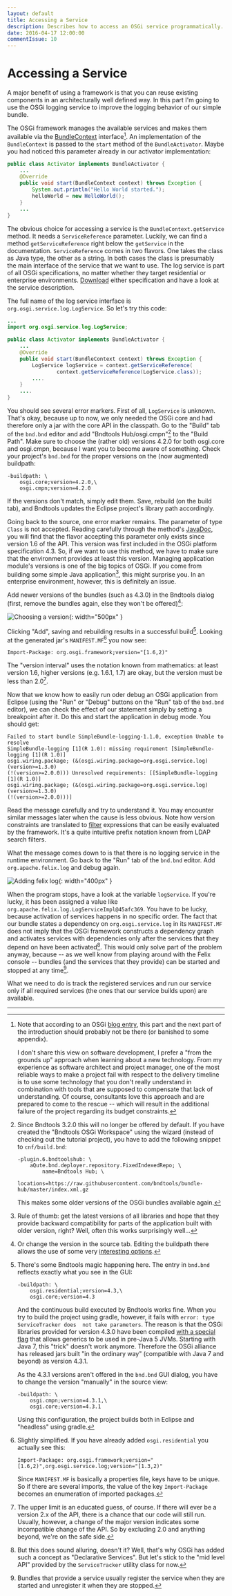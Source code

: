 ```yaml
---
layout: default
title: Accessing a Service
description: Describes how to access an OSGi service programmatically.
date: 2016-04-17 12:00:00
commentIssue: 10
---
```


# Accessing a Service

A major benefit of using a framework is that you can reuse existing components in an architecturally well defined way. In this part I'm going to use the OSGi logging service to improve the logging behavior of our simple bundle.

The OSGi framework manages the available services and makes them available via the [BundleContext](https://osgi.org/javadoc/r6/core/org/osgi/framework/BundleContext.html) interface[^snbt]. An implementation of the `BundleContext` is passed to the `start` method of the `BundleActivator`. Maybe you had noticed this parameter already in our activator implementation:

[^snbt]: Note that according to an OSGi 
    [blog entry](http://blog.osgi.org/2013/07/real-men-dont-use-ds.html), this part and 
    the next part of the introduction should probably not be there 
    (or banished to some appendix).
    
    I don't share this view on software development, I prefer a "from the grounds up" approach when
    learning about a new technology. From my experience as software architect and project
    manager, one of the most reliable ways to make a project fail with respect to the delivery timeline
    is to use some technology that you don't really understand in combination with tools that 
    are supposed to compensate that lack of understanding. Of course, consultants love this
    approach and are prepared to come to the rescue -- which will result in the additional failure
    of the project regarding its budget constraints[^coc].

[^coc]: I definitely liked the response in this [blog](http://blogs.mulesoft.com/dev/news-dev/osgi-no-thanks/): "Ah so consulting is the answer to OSGi complexity. I’ll let everyone know".

```java
public class Activator implements BundleActivator {
    ...
    @Override
    public void start(BundleContext context) throws Exception {
        System.out.println("Hello World started.");
        helloWorld = new HelloWorld();
    }
    ...
}

```

The obvious choice for accessing a service is the `BundleContext.getService` method. It needs a `ServiceReference` parameter. Luckily, we can find a method `getServiceReference` right below the `getService` in the documentation. `ServiceReference` comes in two flavors. One takes the class as Java type, the other as a string. In both cases the class is presumably the main interface of the service that we want to use. The log service is part of all OSGi specifications, no matter whether they target residential or enterprise environments. [Download](https://www.osgi.org/developer/specifications/) either specification and have a look at the service description.

The full name of the log service interface is `org.osgi.service.log.LogService`. So let's try this code:

```java
...
import org.osgi.service.log.LogService;

public class Activator implements BundleActivator {
    ...
    @Override
    public void start(BundleContext context) throws Exception {
        LogService logService = context.getServiceReference(
                context.getServiceReference(LogService.class));
        ....
    }
    ....
}
```

You should see several error markers. First of all, `LogService` is unknown. That's okay, because up to now, we only needed the OSGi core and had therefore only a jar with the core API in the classpath. Go to the "Build" tab of the `bnd.bnd` editor and add "Bndtools Hub/osgi.cmpn"[^bndhub] to the "Build Path". Make sure to choose the (rather old) versions 4.2.0 for both osgi.core and osgi.cmpn, because I want you to become aware of something. Check your project's `bnd.bnd` for the proper versions on the (now augmented) buildpath:

```properties
-buildpath: \
	osgi.core;version=4.2.0,\
	osgi.cmpn;version=4.2.0
```

If the versions don't match, simply edit them. Save, rebuild (on the build tab), and Bndtools updates the Eclipse project's library path accordingly.

[^bndhub]: Since Bndtools 3.2.0 this will no longer be offered by default. 
    If you have created the "Bndtools OSGi Workspace" using the wizard (instead of 
    checking out the tutorial project), you have to add
    the following snippet to `cnf/build.bnd`:
    
    ```properties
	-plugin.6.bndtoolshub: \
		aQute.bnd.deployer.repository.FixedIndexedRepo; \
			name=Bndtools Hub; \
			locations=https://raw.githubusercontent.com/bndtools/bundle-hub/master/index.xml.gz
    ``` 
    
    This makes some older versions of the OSGi bundles available again.

Going back to the source, one error marker remains. The parameter of type `Class` is not accepted. Reading carefully through the method's [JavaDoc](https://osgi.org/javadoc/r6/core/org/osgi/framework/BundleContext.html#getServiceReference(java.lang.Class)), you will find that the flavor accepting this parameter only exists since version 1.6 of the API. This version was first included in the OSGi platform specification 4.3. So, if we want to use this method, we have to make sure that the environment provides at least this version. Managing application module's versions is one of the big topics of OSGi. If you come from building some simple Java application[^mv], this might surprise you. In an enterprise environment, however, this is definitely an issue. 

[^mv]: Rule of thumb: get the latest versions of all libraries and hope that they provide backward compatibility for parts of the application built with older version, right? Well, often this works surprisingly well... 

Add newer versions of the bundles (such as 4.3.0) in the Bndtools dialog (first, remove the bundles again, else they won't be offered)[^orSource]:

[^orSource]: Or change the version in the source tab. Editing the buildpath there
	allows the use of some very 
	[interesting options](https://github.com/bndtools/bnd/wiki/Buildpath-Versions)[^unbe].

[^unbe]: It's unbelievable where they sometimes hide interesting information. I mean,
	you would expect this information to be provided
	[here](http://bnd.bndtools.org/instructions/buildpath.html), wouldn't you?

![Choosing a version](images/Bndtools-version-dialog.png){: width="500px" }

Clicking "Add", saving and rebuilding results in a successful build[^ov]. Looking at the generated jar's `MANIFEST.MF`[^rl] you now see:<a name="version-range"></a>

```properties
Import-Package: org.osgi.framework;version="[1.6,2)"
```

[^ov]: There's some Bndtools magic happening here. The entry in `bnd.bnd` reflects exactly
    what you see in the GUI:
    
    ```
    -buildpath: \
	    osgi.residential;version=4.3,\
	    osgi.core;version=4.3
    ```
    
    And the continuous build executed by Bndtools works fine. When you try to build 
    the project using gradle, however, it fails with `error: type ServiceTracker does 
    not take parameters`. The reason is that the OSGi libraries provided for version 4.3.0 have been 
    compiled [with a special flag](http://blog.osgi.org/2012/10/43-companion-code-for-java-7.html) 
    that allows generics to be used in pre-Java 5 JVMs. Starting with Java 7, this 
    "trick" doesn't work anymore. Therefore the OSGi alliance has released jars built "in the
    ordinary way" (compatible with Java 7 and beyond) as version 4.3.1.
    
    As the 4.3.1 versions aren't offered in the `bnd.bnd` GUI dialog, you have to change 
    the version "manually" in the source view[^lv]:
    
    ```
    -buildpath: \
	    osgi.cmpn;version=4.3.1,\
	    osgi.core;version=4.3.1
    ```
    
    Using this configuration, the project builds both in Eclipse and "headless" using gradle.

[^lv]: Alternatively, you can choose version 6.0.0 for both jars. So why bother?
    The versions that you choose here result in a requirement for the runtime framework.
    If you choose 6.0.0, you'll have to use a framework that 
    [supports](https://en.wikipedia.org/wiki/OSGi_Specification_Implementations) this version
    of the OSGi specification.


[^rl]: Slightly simplified. If you have already added `osgi.residential` you actually see this:

    ```properties
    Import-Package: org.osgi.framework;version="[1.6,2)",org.osgi.service.log;version="[1.3,2)"
    ```

    Since `MANIFEST.MF` is basically a properties file, keys have to be unique. So if there are several imports, the value of the key `Import-Package` becomes an enumeration of imported packages.

The "version interval" uses the notation known from mathematics: at least version 1.6, higher versions (e.g. 1.6.1, 1.7) are okay, but the version must be less than 2.0[^ug].

[^ug]: The upper limit is an educated guess, of course. If there will ever be a version 2.x of the API, there is a chance that our code will still run. Usually, however, a change of the major version indicates some incompatible change of the API. So by excluding 2.0 and anything beyond, we're on the safe side. 

Now that we know how to easily run oder debug an OSGi application from Eclipse (using the "Run" or "Debug" buttons on the "Run" tab of the `bnd.bnd` editor), we can check the effect of our statement simply by setting a breakpoint after it. Do this and start the application in debug mode. You should get: 

```
Failed to start bundle SimpleBundle-logging-1.1.0, exception Unable to resolve 
SimpleBundle-logging [1](R 1.0): missing requirement [SimpleBundle-logging [1](R 1.0)] 
osgi.wiring.package; (&(osgi.wiring.package=org.osgi.service.log)(version>=1.3.0)
(!(version>=2.0.0))) Unresolved requirements: [[SimpleBundle-logging [1](R 1.0)] 
osgi.wiring.package; (&(osgi.wiring.package=org.osgi.service.log)(version>=1.3.0)
(!(version>=2.0.0)))]
```

Read the message carefully and try to understand it. You may encounter similar messages later when the cause is less obvious. Note how version constraints are translated to [filter](https://osgi.org/javadoc/r6/core/org/osgi/framework/Filter.html) expressions that can be easily evaluated by the framework. It's a quite intuitive prefix notation known from LDAP search filters.

What the message comes down to is that there is no logging service in the runtime environment. Go back to the "Run" tab of the `bnd.bnd` editor. Add `org.apache.felix.log` and debug again.

![Adding felix log](images/Adding-felix-log.png){: width="400px" }

When the program stops, have a look at the variable `logService`. If you're lucky, it has been assigned a value like `org.apache.felix.log.LogServiceImpl@45afc369`. You have to be lucky, because activation of services happens in no specific order. The fact that our bundle states a dependency on `org.osgi.service.log` in its `MANIFEST.MF` does not imply that the OSGi framework constructs a dependency graph and activates services with dependencies only after the services that they depend on have been activated[^dss]. This would only solve part of the problem anyway, because -- as we well know from playing around with the Felix console -- bundles (and the services that they provide) can be started and stopped at any time[^sr].

[^dss]: But this does sound alluring, doesn't it? Well, that's why OSGi has added such a concept as "Declarative Services". But let's stick to the "mid level API" provided by the `ServiceTracker` utility class for now.

[^sr]: Bundles that provide a service usually register the service when they are started and unregister it when they are stopped.

What we need to do is track the registered services and run our service only if all required services (the ones that our service builds upon) are available.
 
---

